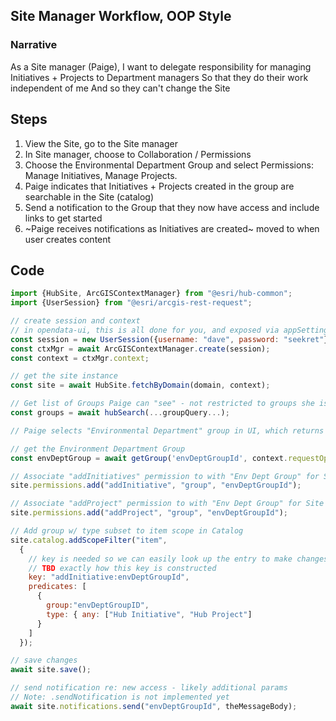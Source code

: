 ## Site Manager Workflow, OOP Style

### Narrative

As a Site manager (Paige),
I want to delegate responsibility for managing Initiatives + Projects to Department managers
So that they do their work independent of me
And so they can't change the Site

## Steps

1. View the Site, go to the Site manager
2. In Site manager, choose to Collaboration / Permissions
3. Choose the Environmental Department Group and select Permissions: Manage Initiatives, Manage Projects.
4. Paige indicates that Initiatives + Projects created in the group are searchable in the Site (catalog)
5. Send a notification to the Group that they now have access and include links to get started
6. ~Paige receives notifications as Initiatives are created~ moved to when user creates content

## Code

```js
import {HubSite, ArcGISContextManager} from "@esri/hub-common";
import {UserSession} from "@esri/arcgis-rest-request";

// create session and context
// in opendata-ui, this is all done for you, and exposed via appSettings.context
const session = new UserSession({username: "dave", password: "seekret"});
const ctxMgr = await ArcGISContextManager.create(session);
const context = ctxMgr.context;

// get the site instance
const site = await HubSite.fetchByDomain(domain, context);

// Get list of Groups Paige can "see" - not restricted to groups she is a member or admin in
const groups = await hubSearch(...groupQuery...);

// Paige selects "Environmental Department" group in UI, which returns the id

// get the Environment Department Group
const envDeptGroup = await getGroup('envDeptGroupId', context.requestOptions);

// Associate "addInitiatives" permission to with "Env Dept Group" for Site
site.permissions.add("addInitiative", "group", "envDeptGroupId");

// Associate "addProject" permission to with "Env Dept Group" for Site
site.permissions.add("addProject", "group", "envDeptGroupId");

// Add group w/ type subset to item scope in Catalog
site.catalog.addScopeFilter("item",
  {
    // key is needed so we can easily look up the entry to make changes later
    // TBD exactly how this key is constructed
    key: "addInitiative:envDeptGroupId",
    predicates: [
      {
        group:"envDeptGroupID",
        type: { any: ["Hub Initiative", "Hub Project"]
      }
    ]
  });

// save changes
await site.save();

// send notification re: new access - likely additional params
// Note: .sendNotification is not implemented yet
await site.notifications.send("envDeptGroupId", theMessageBody);
```
